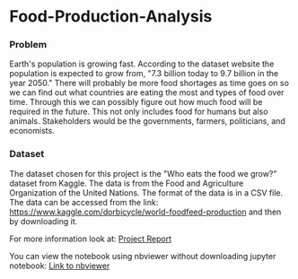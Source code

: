# Food-Production-Analysis

### Problem
Earth's population is growing fast. According to the dataset website the population is expected to grow from, "7.3 billion today to 9.7 billion in the year 2050." There will probably be more food shortages as time goes on so we can find out what countries are eating the most and types of food over time. Through this we can possibly figure out how much food will be required in the future. This not only includes food for humans but also animals. Stakeholders would be the governments, farmers, politicians, and economists.

### Dataset
The dataset chosen for this project is the "Who eats the food we grow?" dataset from Kaggle. The data is from the Food and Agriculture Organization of the United Nations. The format of the data is in a CSV file. The data can be accessed from the link: https://www.kaggle.com/dorbicycle/world-foodfeed-production and then by downloading it.

For more information look at: 
[Project Report](https://github.com/sitarobinson/Food-Production-Analysis/blob/master/Food%20Production%20Analysis.ipynb)

You can view the notebook using nbviewer without downloading jupyter notebook: [Link to nbviewer](https://nbviewer.jupyter.org/)
